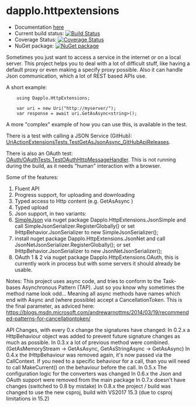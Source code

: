 dapplo.httpextensions
=====================

- Documentation [here](http://www.dapplo.net/Dapplo.HttpExtensions)
- Current build status: [![Build Status](https://dev.azure.com/Dapplo/Dapplo%20framework/_apis/build/status/dapplo.Dapplo.HttpExtensions?branchName=master)](https://dev.azure.com/Dapplo/Dapplo%20framework/_build/latest?definitionId=9&branchName=master)
- Coverage Status: [![Coverage Status](https://coveralls.io/repos/github/dapplo/Dapplo.HttpExtensions/badge.svg?branch=master)](https://coveralls.io/github/dapplo/Dapplo.HttpExtensions?branch=master)
- NuGet package: [![NuGet package](https://img.shields.io/nuget/v/Dapplo.HttpExtensions.svg)](https://www.nuget.org/packages/Dapplo.HttpExtensions)

Sometimes you just want to access a service in the internet or on a local server.
This project helps you to deal with a lot of difficult stuff, like having a default proxy or even making a specify proxy possible.
Also it can handle Json communication, which a lot of REST based APIs use.

A short example:
```
	using Dapplo.HttpExtensions;

	var uri = new Uri("http://myserver/");
	var response = await uri.GetAsAsync<string>();
```

A more "complex" example of how you can use this, is available in the test. 

There is a test with calling a JSON Service (GitHub): [UriActionExtensionsTests.TestGetAsJsonAsync_GitHubApiReleases](https://github.com/dapplo/Dapplo.HttpExtensions/blob/master/Dapplo.HttpExtensions.Test/UriActionExtensionsTests.cs).

There is also an OAuth test: [OAuth/OAuthTests.TestOAuthHttpMessageHandler](https://github.com/dapplo/Dapplo.HttpExtensions/blob/master/Dapplo.HttpExtensions.Test/OAuth/OAuthTests.cs).
This is not running during the build, as it needs "human" interaction with a browser.

Some of the features:

1. Fluent API
2. Progress support, for uploading and downloading
3. Typed access to Http content (e.g. GetAsAsync<Bitmap> )
4. Typed upload
5. Json support, in two variants:
  1. [SimpleJson](https://github.com/facebook-csharp-sdk/simple-json) via nuget package Dapplo.HttpExtensions.JsonSimple and call SimpleJsonSerializer.RegisterGlobally() or set IHttpBehavior.JsonSerializer to new SimpleJsonSerializer();
  2. install nuget package Dapplo.HttpExtensions.JsonNet and call JsonNetJsonSerializer.RegisterGlobally(); or set IHttpBehavior.JsonSerializer to new JsonNetJsonSerializer();
6. OAuth 1 & 2 via nuget package Dapplo.HttpExtensions.OAuth, this is currently work in process but with some servers it should already be usable.

Notes:
This project uses async code, and tries to conform to the Task-bases Asynchronous Pattern (TAP). Just so you know why sometimes the method name look odd... Meaning all async methods have names which end with Async and (where possible) accept a CancellationToken. This is the final parameter, as adviced here: https://blogs.msdn.microsoft.com/andrewarnottms/2014/03/19/recommended-patterns-for-cancellationtoken/

API Changes, with every 0.x change the signatures have changed:
In 0.2.x a HttpBehaviour object was added to prevent future signature changes as much as possible.
In 0.3.x a lot of previous method were combined. (GetAsMemoryStream -> GetAsAsync<MemoryStream>, GetAsStringAsync -> GetAsAsync<string>)
In 0.4.x the IHttpBehaviour was removed again, it's now passed via the CallContext. If you need to a specific behaviour for a call, than you will need to call MakeCurrent() on the behaviour before the call.
In 0.5.x The configuration logic for the converters was changed
In 0.6.x the Json and OAuth support were removed from the main package
In 0.7.x doesn't have changes (switched to 0.8 by mistake)
In 0.8.x the project / build was changed to use the new csproj, build with VS2017 15.3 (due to csproj limitations in 15.2)